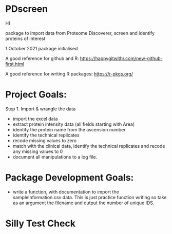 # PDscreen

HI

package to import data from Proteome Discoverer, screen and identify proteins of interest

1 October 2021 package initialised

A good reference for github and R:
https://happygitwithr.com/new-github-first.html 

A good reference for writing R packages:
https://r-pkgs.org/


# Project Goals:

Step 1. Import & wrangle the data 

- import the excel data 
- extract protein intensity data (all fields starting with Area)
- identify the protein name from the ascension number
- identify the technical replicates
- recode missing values to zero
- match with the clinical data, identify the technical replicates and recode any missing values to 0
- document all manipulations to a log file. 

# Package Development Goals:

- write a function, with documentation to import the sampleInformation.csv data. This is just practice function writing so take as an argument the filename and output the number of unique IDS.

# Silly Test Check
